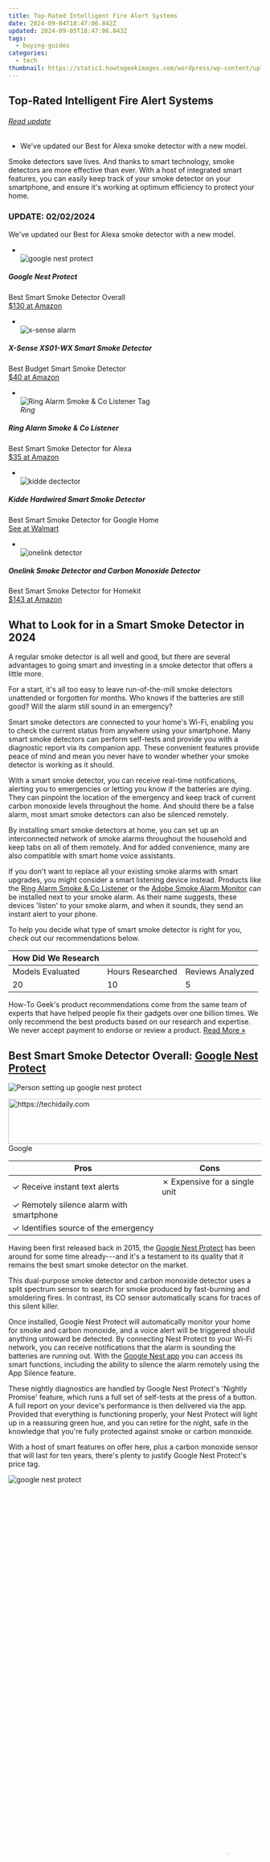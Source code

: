 ```yaml
---
title: Top-Rated Intelligent Fire Alert Systems
date: 2024-09-04T18:47:06.842Z
updated: 2024-09-05T18:47:06.843Z
tags:
  - buying-guides
categories:
  - tech
thumbnail: https://static1.howtogeekimages.com/wordpress/wp-content/uploads/2023/05/52904974709_4cb64a048d_o.jpg
---
```


## Top-Rated Intelligent Fire Alert Systems

###### [Read update](https://common-error.techidaily.com/understanding-and-fixing-wudfhostexes-heavy-load-on-your-windows-11-pc/) 

* We've updated our Best for Alexa smoke detector with a new model.

 Smoke detectors save lives. And thanks to smart technology, smoke detectors are more effective than ever. With a host of integrated smart features, you can easily keep track of your smoke detector on your smartphone, and ensure it's working at optimum efficiency to protect your home.

###  UPDATE: 02/02/2024

 We've updated our Best for Alexa smoke detector with a new model.

* [](https://www.amazon.com/S3000BWES-Protect-Carbon-Monoxide-Battery/dp/B00XV1RCRY?tag=hotoge-20&ascsubtag=UUhtgUeUpU201952&asc%5Frefurl=https%3A%2F%2Fwww.howtogeek.com%2F888457%2Fbest-smart-smoke-detectors%2F&asc%5Fcampaign=Commerce)  
![google nest protect](https://static1.howtogeekimages.com/wordpress/wp-content/uploads/2024/02/google-nest-protect.png)  
#####  Google Nest Protect  
Best Smart Smoke Detector Overall  
[$130 at Amazon](https://www.amazon.com/S3000BWES-Protect-Carbon-Monoxide-Battery/dp/B00XV1RCRY?tag=hotoge-20&ascsubtag=UUhtgUeUpU201952&asc%5Frefurl=https%3A%2F%2Fwww.howtogeek.com%2F888457%2Fbest-smart-smoke-detectors%2F&asc%5Fcampaign=Commerce)
* [](https://www.amazon.com/X-Sense-Replaceable-Notifications-Professional-XS01-WX/dp/B0BN32RMQH?tag=hotoge-20&ascsubtag=UUhtgUeUpU201952&asc%5Frefurl=https%3A%2F%2Fwww.howtogeek.com%2F888457%2Fbest-smart-smoke-detectors%2F&asc%5Fcampaign=Commerce)  
![x-sense alarm](https://static1.howtogeekimages.com/wordpress/wp-content/uploads/2024/02/x-sense-alarm.png)  
#####  X-Sense XS01-WX Smart Smoke Detector  
Best Budget Smart Smoke Detector  
[$40 at Amazon](https://www.amazon.com/X-Sense-Replaceable-Notifications-Professional-XS01-WX/dp/B0BN32RMQH?tag=hotoge-20&ascsubtag=UUhtgUeUpU201952&asc%5Frefurl=https%3A%2F%2Fwww.howtogeek.com%2F888457%2Fbest-smart-smoke-detectors%2F&asc%5Fcampaign=Commerce)
* [](https://www.amazon.com/Ring-Alarm-Smoke-Co-Listener/dp/B07M93Z1NT?tag=hotoge-20&ascsubtag=UUhtgUeUpU201952&asc%5Frefurl=https%3A%2F%2Fwww.howtogeek.com%2F888457%2Fbest-smart-smoke-detectors%2F&asc%5Fcampaign=Commerce)  
![Ring Alarm Smoke & Co Listener Tag](https://static1.howtogeekimages.com/wordpress/wp-content/uploads/2024/01/ring-alarm-smoke-co-listener-tag.png)  
_Ring_  
#####  Ring Alarm Smoke & Co Listener  
Best Smart Smoke Detector for Alexa  
[$35 at Amazon](https://www.amazon.com/Ring-Alarm-Smoke-Co-Listener/dp/B07M93Z1NT?tag=hotoge-20&ascsubtag=UUhtgUeUpU201952&asc%5Frefurl=https%3A%2F%2Fwww.howtogeek.com%2F888457%2Fbest-smart-smoke-detectors%2F&asc%5Fcampaign=Commerce)
* [](https://www.walmart.com/ip/XCF2C3HEJM2PHNXP/1723611225)  
![kidde dectector](https://static1.howtogeekimages.com/wordpress/wp-content/uploads/2024/02/kidde-dectector.png)  
#####  Kidde Hardwired Smart Smoke Detector  
Best Smart Smoke Detector for Google Home  
[See at Walmart](https://www.walmart.com/ip/XCF2C3HEJM2PHNXP/1723611225)
* [](https://www.amazon.com/Onelink-Detector-Monoxide-First-Alert/dp/B07HYZZKRN?tag=hotoge-20&ascsubtag=UUhtgUeUpU201952&asc%5Frefurl=https%3A%2F%2Fwww.howtogeek.com%2F888457%2Fbest-smart-smoke-detectors%2F&asc%5Fcampaign=Commerce)  
![onelink detector](https://static1.howtogeekimages.com/wordpress/wp-content/uploads/2024/02/onelink-detector.png)  
#####  Onelink Smoke Detector and Carbon Monoxide Detector  
Best Smart Smoke Detector for Homekit  
[$143 at Amazon](https://www.amazon.com/Onelink-Detector-Monoxide-First-Alert/dp/B07HYZZKRN?tag=hotoge-20&ascsubtag=UUhtgUeUpU201952&asc%5Frefurl=https%3A%2F%2Fwww.howtogeek.com%2F888457%2Fbest-smart-smoke-detectors%2F&asc%5Fcampaign=Commerce)

##  What to Look for in a Smart Smoke Detector in 2024

 A regular smoke detector is all well and good, but there are several advantages to going smart and investing in a smoke detector that offers a little more.

 For a start, it's all too easy to leave run-of-the-mill smoke detectors unattended or forgotten for months. Who knows if the batteries are still good? Will the alarm still sound in an emergency?

 Smart smoke detectors are connected to your home's Wi-Fi, enabling you to check the current status from anywhere using your smartphone. Many smart smoke detectors can perform self-tests and provide you with a diagnostic report via its companion app. These convenient features provide peace of mind and mean you never have to wonder whether your smoke detector is working as it should.

 With a smart smoke detector, you can receive real-time notifications, alerting you to emergencies or letting you know if the batteries are dying. They can pinpoint the location of the emergency and keep track of current carbon monoxide levels throughout the home. And should there be a false alarm, most smart smoke detectors can also be silenced remotely.

 By installing smart smoke detectors at home, you can set up an interconnected network of smoke alarms throughout the household and keep tabs on all of them remotely. And for added convenience, many are also compatible with smart home voice assistants.

 If you don't want to replace all your existing smoke alarms with smart upgrades, you might consider a smart listening device instead. Products like the [Ring Alarm Smoke & Co Listener](https://www.amazon.com/Ring-Alarm-Smoke-Co-Listener/dp/B07M93Z1NT?tag=hotoge-20&ascsubtag=UUhtgUeUpU201952&asc%5Frefurl=https%3A%2F%2Fwww.howtogeek.com%2F888457%2Fbest-smart-smoke-detectors%2F&asc%5Fcampaign=Commerce) or the [Adobe Smoke Alarm Monitor](https://www.amazon.com/abode-systems-inc-Abode-Monitor/dp/B07DMBQJNR?tag=hotoge-20&ascsubtag=UUhtgUeUpU201952&asc%5Frefurl=https%3A%2F%2Fwww.howtogeek.com%2F888457%2Fbest-smart-smoke-detectors%2F&asc%5Fcampaign=Commerce) can be installed next to your smoke alarm. As their name suggests, these devices 'listen' to your smoke alarm, and when it sounds, they send an instant alert to your phone.

 To help you decide what type of smart smoke detector is right for you, check out our recommendations below.

| **How Did We Research** |                  |                  |
| ----------------------- | ---------------- | ---------------- |
| Models Evaluated        | Hours Researched | Reviews Analyzed |
| 20                      | 10               | 5                |

 How-To Geek's product recommendations come from the same team of experts that have helped people fix their gadgets over one billion times. We only recommend the best products based on our research and expertise. We never accept payment to endorse or review a product. [Read More »](https://win-howtos.techidaily.com/resolving-unresponsive-mousepad-problems-on-windows-systems-windows-7810/) 

##  Best Smart Smoke Detector Overall: [Google Nest Protect](https://www.amazon.com/S3000BWES-Protect-Carbon-Monoxide-Battery/dp/B00XV1RCRY?tag=hotoge-20&ascsubtag=UUhtgUeUpU201952&asc%5Frefurl=https%3A%2F%2Fwww.howtogeek.com%2F888457%2Fbest-smart-smoke-detectors%2F&asc%5Fcampaign=Commerce) 

![Person setting up google nest protect](https://static1.howtogeekimages.com/wordpress/wp-content/uploads/2023/05/google-nest-protect.jpg) 

<!-- affiliate ads begin -->
<a href="https://appsumo.8odi.net/c/5597632/2100538/7443" target="_top" id="2100538">
  <img src="//a.impactradius-go.com/display-ad/7443-2100538" border="0" alt="https://techidaily.com" width="728" height="90"/>
</a>
<img height="0" width="0" src="https://appsumo.8odi.net/i/5597632/2100538/7443" style="position:absolute;visibility:hidden;" border="0" />
<!-- affiliate ads end -->
Google

| Pros                                     | Cons                          |
| ---------------------------------------- | ----------------------------- |
| ✓ Receive instant text alerts            | ✗ Expensive for a single unit |
| ✓ Remotely silence alarm with smartphone |                               |
| ✓ Identifies source of the emergency     |                               |

 Having been first released back in 2015, the [Google Nest Protect](https://www.amazon.com/S3000BWES-Protect-Carbon-Monoxide-Battery/dp/B00XV1RCRY?tag=hotoge-20&ascsubtag=UUhtgUeUpU201952&asc%5Frefurl=https%3A%2F%2Fwww.howtogeek.com%2F888457%2Fbest-smart-smoke-detectors%2F&asc%5Fcampaign=Commerce) has been around for some time already---and it's a testament to its quality that it remains the best smart smoke detector on the market.

 This dual-purpose smoke detector and carbon monoxide detector uses a split spectrum sensor to search for smoke produced by fast-burning and smoldering fires. In contrast, its CO sensor automatically scans for traces of this silent killer.

 Once installed, Google Nest Protect will automatically monitor your home for smoke and carbon monoxide, and a voice alert will be triggered should anything untoward be detected. By connecting Nest Protect to your Wi-Fi network, you can receive notifications that the alarm is sounding the batteries are running out. With the [Google Nest app](https://www.anrdoezrs.net/links/3607085/type/dlg/sid/UUhtgUeUpU201952/https://play.google.com/store/apps/details?id=com.nest.android&hl=en&gl=US) you can access its smart functions, including the ability to silence the alarm remotely using the App Silence feature.

 These nightly diagnostics are handled by Google Nest Protect's 'Nightly Promise' feature, which runs a full set of self-tests at the press of a button. A full report on your device's performance is then delivered via the app. Provided that everything is functioning properly, your Nest Protect will light up in a reassuring green hue, and you can retire for the night, safe in the knowledge that you're fully protected against smoke or carbon monoxide.

 With a host of smart features on offer here, plus a carbon monoxide sensor that will last for ten years, there's plenty to justify Google Nest Protect's price tag.

![google nest protect](https://static1.howtogeekimages.com/wordpress/wp-content/uploads/2024/02/google-nest-protect.png) 

<!-- affiliate ads begin -->
<span id="1516072">
					<video width="864" height="1536" style="cursor:pointer"
           poster="//a.impactradius-go.com/display-clicktoplayimage/1516072.png"
           onclick="if(!this.playClicked){this.play();this.setAttribute('controls',true);this.playClicked=true;}">
	   <source src="//a.impactradius-go.com/display-ad/16446-1516072">
	   <img src="//a.impactradius-go.com/display-clicktoplayimage/1516072.png" style="border: none; height: 100%; width: 100%; object-fit: contain">
	</video>
	<div style="width:540px;text-align:center"><a href="javascript:window.open(decodeURIComponent('https%3A%2F%2Flaganoo.pxf.io%2Fc%2F5597632%2F1516072%2F16446'), '_blank');void(0);">Click here</a></div>
</span>
<img height="0" width="0" src="https://imp.pxf.io/i/5597632/1516072/16446" style="position:absolute;visibility:hidden;" border="0" />
<!-- affiliate ads end -->
![](https://static1.howtogeekimages.com/wordpresshttps://static0.howtogeekimages.com/wordpress/wp-content/uploads/2024/01/htg-best-of-2024-1.png) 

<!-- affiliate ads begin -->
<span id="1982508">
					<video width="576" height="240" style="cursor:pointer"
           poster="//a.impactradius-go.com/display-clicktoplayimage/1982508.png"
           onclick="if(!this.playClicked){this.play();this.setAttribute('controls',true);this.playClicked=true;}">
	   <source src="//a.impactradius-go.com/display-ad/22993-1982508">
	   <img src="//a.impactradius-go.com/display-clicktoplayimage/1982508.png" style="border: none; height: 100%; width: 100%; object-fit: contain">
	</video>
	<div style="width:360px;text-align:center"><a href="javascript:window.open(decodeURIComponent('https%3A%2F%2Fhomestyler.sjv.io%2Fc%2F5597632%2F1982508%2F22993'), '_blank');void(0);">Click here</a></div>
</span>
<img height="0" width="0" src="https://imp.pxf.io/i/5597632/1982508/22993" style="position:absolute;visibility:hidden;" border="0" />
<!-- affiliate ads end -->
Best Smart Smoke Detector Overall

#####  Google Nest Protect

$130 $149 Save $19 

Google's battery-powered Nest Protect alarm detects both smoke and carbon monoxide, offers smartphone or voice assistant control, and automatically interconnects with other Nest Protect alarms.

[$130 at Amazon](https://www.amazon.com/S3000BWES-Protect-Carbon-Monoxide-Battery/dp/B00XV1RCRY?tag=hotoge-20&ascsubtag=UUhtgUeUpU201952&asc%5Frefurl=https%3A%2F%2Fwww.howtogeek.com%2F888457%2Fbest-smart-smoke-detectors%2F&asc%5Fcampaign=Commerce) [See at bestbuy](https://shop-links.co/link/?exclusive=1&publisher_slug=itechdaily19598&url=https%3A%2F%2Fwww.bestbuy.com%2Fsite%2Fgoogle__nest_protect%2F8077101.p%3FskuId%3D8077101) 

##  Best Budget Smart Smoke Detector: [X-Sense XS01-WX Smart Smoke Detector](https://www.amazon.com/X-Sense-Replaceable-Notifications-Professional-XS01-WX/dp/B0BN32RMQH?tag=hotoge-20&ascsubtag=UUhtgUeUpU201952&asc%5Frefurl=https%3A%2F%2Fwww.howtogeek.com%2F888457%2Fbest-smart-smoke-detectors%2F&asc%5Fcampaign=Commerce) 

![X-Sense fire alarm on pink and yellow background](https://static1.howtogeekimages.com/wordpress/wp-content/uploads/2023/05/x-sense-smart-smoke-detector.jpg) 

X-Sense

| Pros                                | Cons                          |
| ----------------------------------- | ----------------------------- |
| ✓ Affordable                        | ✗ No carbon monoxide detector |
| ✓ Can silence alarm via X-Sense app |                               |
| ✓ Can set up multiple users on app  |                               |

 Costing a fraction of the price of many other smart smoke detectors, the [X-Sense Smart Smoke Detector](https://www.amazon.com/X-Sense-Replaceable-Notifications-Professional-XS01-WX/dp/B0BN32RMQH?tag=hotoge-20&ascsubtag=UUhtgUeUpU201952&asc%5Frefurl=https%3A%2F%2Fwww.howtogeek.com%2F888457%2Fbest-smart-smoke-detectors%2F&asc%5Fcampaign=Commerce) is a battery-powered smoke detector with smart features that can be controlled remotely via the [X-Sense app](https://www.anrdoezrs.net/links/3607085/type/dlg/sid/UUhtgUeUpU201952/https://play.google.com/store/apps/details?id=com.xsense.security&hl=en%5FGB&gl=US). This unit employs a photoelectric sensor to detect slow-burning and smoldering fires and carries a 10-year sensor life.

 The X-Sense Smart Smoke Detector does not feature a built-in carbon monoxide detector, but that's to be expected at this price point. Instead, this compact unit provides efficient smoke detection with real-time app notifications for alarms, faults, or low battery warnings. In the event of a false alarm, you can silence the XS01-WX remotely.

 Setup is relatively straightforward, and connection to your home's Wi-Fi doesn't require a base station. It's made from fire-retardant ABS material, has a loud 85-decibel alarm, and demonstrates good value for money overall.

 This smoke detector is cost-effective enough for several units to be installed around the home and linked together, and it can identify which area of the home fire or smoke has been detected and give you an instant heads-up.

 For an additional premium, you can subscribe to the [Protect + service](https://www.x-sense.com/pages/protect-premium), which provides a professional 24/7 monitoring service. Once an alarm is triggered, it sends a message from the monitoring service within three seconds to verify whether there's a real emergency. Verifying the emergency results in a fire truck is immediately dispatched.

 But for those that don't subscribe, this is still a reliable and safe smart smoke detector that offers longevity and a bit more relief to the wallet. If you want to enjoy the benefits of a smart smoke detector but don't require all the trimmings of something more elaborate like the Google Nest Protect, the [X-Sense XS01-WX Smart Smoke Detector](https://www.amazon.com/X-Sense-Replaceable-Notifications-Professional-XS01-WX/dp/B0BN32RMQH?tag=hotoge-20&ascsubtag=UUhtgUeUpU201952&asc%5Frefurl=https%3A%2F%2Fwww.howtogeek.com%2F888457%2Fbest-smart-smoke-detectors%2F&asc%5Fcampaign=Commerce) does the job nicely.

![x-sense alarm](https://static1.howtogeekimages.com/wordpress/wp-content/uploads/2024/02/x-sense-alarm.png) 

![](https://static1.howtogeekimages.com/wordpresshttps://static0.howtogeekimages.com/wordpress/wp-content/uploads/2024/01/htg-best-of-2024-1.png) 

<!-- affiliate ads begin -->
<a href="https://aligracehair.sjv.io/c/5597632/2047351/19272" target="_top" id="2047351">
  <img src="//a.impactradius-go.com/display-ad/19272-2047351" border="0" alt="https://techidaily.com" width="728" height="90"/>
</a>
<img height="0" width="0" src="https://aligracehair.sjv.io/i/5597632/2047351/19272" style="position:absolute;visibility:hidden;" border="0" />
<!-- affiliate ads end -->
Best Budget Smart Smoke Detector

#####  X-Sense XS01-WX Smart Smoke Detector

The X-Sense XS01-WX smart smoke detector uses a photoelectric sensor to detect slow-burning or smoldering fires. It provides several smartphone features, including the ability to silence the alarm remotely, in a false alarm situation.

[$40 at Amazon](https://www.amazon.com/X-Sense-Replaceable-Notifications-Professional-XS01-WX/dp/B0BN32RMQH?tag=hotoge-20&ascsubtag=UUhtgUeUpU201952&asc%5Frefurl=https%3A%2F%2Fwww.howtogeek.com%2F888457%2Fbest-smart-smoke-detectors%2F&asc%5Fcampaign=Commerce) 

<!-- affiliate ads begin -->
<a href="https://aligracehair.sjv.io/c/5597632/1915810/19272" target="_top" id="1915810">
  <img src="//a.impactradius-go.com/display-ad/19272-1915810" border="0" alt="https://techidaily.com" width="728" height="90"/>
</a>
<img height="0" width="0" src="https://aligracehair.sjv.io/i/5597632/1915810/19272" style="position:absolute;visibility:hidden;" border="0" />
<!-- affiliate ads end -->
##  Best Smart Smoke Detector for Alexa: [Ring Alarm Smoke & Co Listener](https://www.amazon.com/Ring-Alarm-Smoke-Co-Listener/dp/B07M93Z1NT?tag=hotoge-20&ascsubtag=UUhtgUeUpU201952&asc%5Frefurl=https%3A%2F%2Fwww.howtogeek.com%2F888457%2Fbest-smart-smoke-detectors%2F&asc%5Fcampaign=Commerce) 

![Ring Alarm Smoke & Co Listener](https://static1.howtogeekimages.com/wordpress/wp-content/uploads/2024/01/ring-alarm-smoke-co-listener.png) 

_Ring_

| Pros                                               | Cons                                                                        |
| -------------------------------------------------- | --------------------------------------------------------------------------- |
| ✓ Affordable                                       | ✗ This is a listening device only - not a smoke or carbon monoxide detector |
| ✓ Alexa compatible                                 | ✗ Requires Ring Alarm or Ring Alarm Pro system                              |
| ✓ Receive smart alerts when the alarm is triggered |                                                                             |

 If you have an existing smoke detector that's less than 10 years old, don't want the hassle or expense of replacing it, but do want to give it a bit of a smart makeover, then the [Ring Alarm Smoke & Co Listener](https://www.amazon.com/Ring-Alarm-Smoke-Co-Listener/dp/B07M93Z1NT?tag=hotoge-20&ascsubtag=UUhtgUeUpU201952&asc%5Frefurl=https%3A%2F%2Fwww.howtogeek.com%2F888457%2Fbest-smart-smoke-detectors%2F&asc%5Fcampaign=Commerce) is for you.

 This device is not an entire smart smoke detector. Rather, it is a listening device that sends an alert to your smartphone if your existing alarm is triggered. It needs to be placed within six inches of your pre-installed smoke detector and will listen out for the alarm tone, sending a signal to your phone or tablet the moment it detects a disruption.

 Contrary to what you might think, the Ring Alarm Smoke & Co Listener is a Z-wave device and does not use a Bluetooth or Wi-Fi connection. It requires you to own either the [Ring Alarm or Ring Alarm Pro](https://ring.com/home-security-system) and it connects to the base station included in that package. However, once connected, it can be integrated with other third-party products, such as Echo and Alexa.

 Once integrated with your Ring Alarm, you'll have access to Ring's in-app features, which include digital notifications, as well as remote arming and disarming features. And the good news is that these features can be controlled via Alexa too, giving you the added convenience of syncing your smoke listener with your home's Alexa devices.

 The Ring Alarm Smoke & Co Listener is an excellent and low-cost option if you already own a Ring security kit, and want to incorporate it into your Alexa-enabled devices.

![Ring Alarm Smoke & Co Listener Tag](https://static1.howtogeekimages.com/wordpress/wp-content/uploads/2024/01/ring-alarm-smoke-co-listener-tag.png) 

![](https://static1.howtogeekimages.com/wordpresshttps://static0.howtogeekimages.com/wordpress/wp-content/uploads/2024/01/htg-best-of-2024-1.png) 

Best Smart Smoke Detector for Alexa

#####  Ring Alarm Smoke & Co Listener

Upgrade your existing non-smart smoke alarm with the Ring Alarm Smoke & Co Listener, and receive smartphone alerts when your alarm is triggered.

[$35 at Amazon](https://www.amazon.com/Ring-Alarm-Smoke-Co-Listener/dp/B07M93Z1NT?tag=hotoge-20&ascsubtag=UUhtgUeUpU201952&asc%5Frefurl=https%3A%2F%2Fwww.howtogeek.com%2F888457%2Fbest-smart-smoke-detectors%2F&asc%5Fcampaign=Commerce) 

<!-- affiliate ads begin -->
<a href="https://oneplusfr.sjv.io/c/5597632/1622438/14044" target="_top" id="1622438">
  <img src="//a.impactradius-go.com/display-ad/14044-1622438" border="0" alt="https://techidaily.com" width="728" height="90"/>
</a>
<img height="0" width="0" src="https://oneplusfr.sjv.io/i/5597632/1622438/14044" style="position:absolute;visibility:hidden;" border="0" />
<!-- affiliate ads end -->
##  Best Smart Smoke Detector for Google Home: [Kidde Hardwired Smart Smoke Detector](https://www.walmart.com/ip/XCF2C3HEJM2PHNXP/1723611225) 

![Person setting up Kidde smart smoke detector](https://static1.howtogeekimages.com/wordpress/wp-content/uploads/2023/05/kidde-smart-smoke-detector.jpg) 

<!-- affiliate ads begin -->
<a href="https://aligracehair.sjv.io/c/5597632/2036472/19272" target="_top" id="2036472">
  <img src="//a.impactradius-go.com/display-ad/19272-2036472" border="0" alt="https://techidaily.com" width="728" height="90"/>
</a>
<img height="0" width="0" src="https://aligracehair.sjv.io/i/5597632/2036472/19272" style="position:absolute;visibility:hidden;" border="0" />
<!-- affiliate ads end -->
Kidde

| Pros                                        | Cons                          |
| ------------------------------------------- | ----------------------------- |
| ✓ Compatible with Google Home and Alexa     | ✗ No carbon monoxide detector |
| ✓ Will work even during a power outage      |                               |
| ✓ Notifies you when it needs to be replaced |                               |

 When thinking about the best smart smoke detector for Google Home, it's natural to think of [Google Nest Protect](https://www.amazon.com/S3000BWES-Protect-Carbon-Monoxide-Battery/dp/B00XV1RCRY?tag=hotoge-20&ascsubtag=UUhtgUeUpU201952&asc%5Frefurl=https%3A%2F%2Fwww.howtogeek.com%2F888457%2Fbest-smart-smoke-detectors%2F&asc%5Fcampaign=Commerce) first and foremost. But oranges are not the only fruit, and the Nest Protect is not the only Google Home-compatible smart smoke detector. So if you're looking for a cheaper alternative, you might want to consider the [Kidde Hardwired Smart Smoke Detector](https://www.walmart.com/ip/XCF2C3HEJM2PHNXP/1723611225) instead.

 This hardwired Wi-Fi-enabled smoke detector uses photoelectric sensors to detect smoke and fire particles and sends real-time alerts to your smartphone. It issues loud voice alerts and a series of alarms when it detects a threat and will also announce the nature of that threat.

 Connecting your alarm to the [Kidde app](https://www.anrdoezrs.net/links/3607085/type/dlg/sid/UUhtgUeUpU201952/https://play.google.com/store/search?q=kidde+app&c=apps&gl=GB) is nice and simple—download the app, scan the QR code on the alarm, and you'll be connected within seconds.

 As a Google Home-compatible smart alarm and can therefore be controlled remotely via the [Google Home app](https://www.anrdoezrs.net/links/3607085/type/dlg/sid/UUhtgUeUpU201952/https://play.google.com/store/search?q=google+home&c=apps&gl=GB). As such, you'll be able to perform alarm tests, receive alerts, and silence false alarms with the push of a button or with voice prompts. And for Alexa-enabled homes, this device can also be connected as part of that setup.

 The internal sealed battery is good for ten years of use, and your Kidde alarm will even notify you when your unit needs to be replaced. The 10-year lifespan represents good value for money, offering 24/7 smoke protection with a failsafe that ensures it continues to function even during a power outage.

 On the downside, this smart smoke alarm is only available as a hardwired model and doesn't contain a carbon monoxide detector. In all other respects, this is an excellent choice of smart smoke alarm from one of the industry-leading brands.

![kidde dectector](https://static1.howtogeekimages.com/wordpress/wp-content/uploads/2024/02/kidde-dectector.png) 

<!-- affiliate ads begin -->
<span id="1993645">
					<video width="576" height="240" style="cursor:pointer"
           poster="//a.impactradius-go.com/display-clicktoplayimage/1993645.png"
           onclick="if(!this.playClicked){this.play();this.setAttribute('controls',true);this.playClicked=true;}">
	   <source src="//a.impactradius-go.com/display-ad/22993-1993645">
	   <img src="//a.impactradius-go.com/display-clicktoplayimage/1993645.png" style="border: none; height: 100%; width: 100%; object-fit: contain">
	</video>
	<div style="width:360px;text-align:center"><a href="javascript:window.open(decodeURIComponent('https%3A%2F%2Fhomestyler.sjv.io%2Fc%2F5597632%2F1993645%2F22993'), '_blank');void(0);">Click here</a></div>
</span>
<img height="0" width="0" src="https://imp.pxf.io/i/5597632/1993645/22993" style="position:absolute;visibility:hidden;" border="0" />
<!-- affiliate ads end -->
![](https://static1.howtogeekimages.com/wordpresshttps://static0.howtogeekimages.com/wordpress/wp-content/uploads/2024/01/htg-best-of-2024-1.png) 

Best Smart Smoke Detector for Google Home

#####  Kidde Hardwired Smart Smoke Detector

Google's battery-powered Nest Protect alarm detects both smoke and carbon monoxide, offers smartphone or voice assistant control, and automatically interconnects with other Nest Protect alarms.

[See at Walmart](https://www.walmart.com/ip/XCF2C3HEJM2PHNXP/1723611225) 

##  Best Smart Smoke Detector for Homekit: [Onelink Smoke and Carbon Monoxide Detector](https://www.amazon.com/Onelink-Detector-Monoxide-First-Alert/dp/B07HYZZKRN?tag=hotoge-20&ascsubtag=UUhtgUeUpU201952&asc%5Frefurl=https%3A%2F%2Fwww.howtogeek.com%2F888457%2Fbest-smart-smoke-detectors%2F&asc%5Fcampaign=Commerce) 

![Online smoke detector on grey background](https://static1.howtogeekimages.com/wordpress/wp-content/uploads/2023/05/onelink-smoke-detector.jpg) 

Onelink

| Pros                                | Cons                                                                        |
| ----------------------------------- | --------------------------------------------------------------------------- |
| ✓ Simple installation               | ✗ Opting to rename the device during HomeKit configuration can cause issues |
| ✓ Can be placed anywhere            |                                                                             |
| ✓ Compatible with HomeKit and Alexa |                                                                             |

 It's not always easy to find smart devices compatible with HomeKit, and the [Onelink Smoke Detector and Carbon Monoxide Detector](https://www.amazon.com/Onelink-Detector-Monoxide-First-Alert/dp/B07HYZZKRN?tag=hotoge-20&ascsubtag=UUhtgUeUpU201952&asc%5Frefurl=https%3A%2F%2Fwww.howtogeek.com%2F888457%2Fbest-smart-smoke-detectors%2F&asc%5Fcampaign=Commerce) is the best smart smoke detector for those using Apple's smart home ecosystem. This battery-powered version can be placed anywhere in the home and doesn't require any hardwiring.

 The Onelink is a dual-purpose smart smoke and carbon monoxide alarm and comes with a three-cell five-year battery pack. It works with the [First Alert Onelink app](https://www.anrdoezrs.net/links/3607085/type/dlg/sid/UUhtgUeUpU201952/https://play.google.com/store/search?q=first+alert+onelink&c=apps&gl=GB) and is easy to add to your Homekit setup.

 With the app, you can receive emergency alerts directly to your smartphone or tablet and silence the alarm remotely if required. Voice alerts will notify you of danger, specifying the alert's nature and the disturbance's source. Other app-enabled features allow you to review alarm self-test results, check carbon monoxide levels and customize light settings.

 Once you have connected your Onelink to your Wi-Fi and HomeKit, it's easy to integrate it with any other HomeKit-enabled devices around the home, sync it with any automated functions already set up, and issue voice commands via Siri.

 It can wirelessly interconnect with other Onelink alarms to create a network that can then be controlled via the app. Should one alarm sound, it will then trigger all other interconnected alarms as a failsafe, ensuring that everyone in the home is alerted to the danger and can quickly and safely evacuate.

 For smart homes that already operate with HomeKit, this smart smoke detector is worthy of adding to your roster of compatible devices. A hardwired version is also available (costing a little more), but for ease of installation, this battery-powered version could not be simpler to set up.

![onelink detector](https://static1.howtogeekimages.com/wordpress/wp-content/uploads/2024/02/onelink-detector.png) 

![](https://static1.howtogeekimages.com/wordpresshttps://static0.howtogeekimages.com/wordpress/wp-content/uploads/2024/01/htg-best-of-2024-1.png) 

<!-- affiliate ads begin -->
<span id="2127886">
					<video width="576" height="1024" style="cursor:pointer"
           poster="//a.impactradius-go.com/display-clicktoplayimage/2127886.png"
           onclick="if(!this.playClicked){this.play();this.setAttribute('controls',true);this.playClicked=true;}">
	   <source src="//a.impactradius-go.com/display-ad/18498-2127886">
	   <img src="//a.impactradius-go.com/display-clicktoplayimage/2127886.png" style="border: none; height: 100%; width: 100%; object-fit: contain">
	</video>
	<div style="width:360px;text-align:center"><a href="javascript:window.open(decodeURIComponent('https%3A%2F%2Funicoeye.pxf.io%2Fc%2F5597632%2F2127886%2F18498'), '_blank');void(0);">Click here</a></div>
</span>
<img height="0" width="0" src="https://imp.pxf.io/i/5597632/2127886/18498" style="position:absolute;visibility:hidden;" border="0" />
<!-- affiliate ads end -->
Best Smart Smoke Detector for Homekit

#####  Onelink Smoke Detector and Carbon Monoxide Detector

Need a smart smoke detector compatible with Apple Homekit? he Onelink Smoke Detector and Carbon Monoxide Detector works with Homekit and provides dependable protection for the home.

[$143 at Amazon](https://www.amazon.com/Onelink-Detector-Monoxide-First-Alert/dp/B07HYZZKRN?tag=hotoge-20&ascsubtag=UUhtgUeUpU201952&asc%5Frefurl=https%3A%2F%2Fwww.howtogeek.com%2F888457%2Fbest-smart-smoke-detectors%2F&asc%5Fcampaign=Commerce) [See at Target](https://shop-links.co/link/?exclusive=1&publisher_slug=itechdaily19598&url=https%3A%2F%2Fwww.target.com%2Fp%2Ffirst%255Falert%255Fonelink%255F%2F-%2FA-78871755) 

<!-- affiliate ads begin -->
<span id="1993651">
					<video width="128" height="480" style="cursor:pointer"
           poster="//a.impactradius-go.com/display-clicktoplayimage/1993651.png"
           onclick="if(!this.playClicked){this.play();this.setAttribute('controls',true);this.playClicked=true;}">
	   <source src="//a.impactradius-go.com/display-ad/22993-1993651">
	   <img src="//a.impactradius-go.com/display-clicktoplayimage/1993651.png" style="border: none; height: 100%; width: 100%; object-fit: contain">
	</video>
	<div style="width:80px;text-align:center"><a href="javascript:window.open(decodeURIComponent('https%3A%2F%2Fhomestyler.sjv.io%2Fc%2F5597632%2F1993651%2F22993'), '_blank');void(0);">Click here</a></div>
</span>
<img height="0" width="0" src="https://imp.pxf.io/i/5597632/1993651/22993" style="position:absolute;visibility:hidden;" border="0" />
<!-- affiliate ads end -->
## FAQ

### How many smoke detectors do I need?

 Fire Services recommend that you install at least one smoke detector on every level of your home, including basement areas. 

### Where should I place smoke detectors?

 It's a good idea to place smoke detectors in circulation areas of your home, such as landings or hallways. Consider placing a smoke alarm within 3 meters of each bedroom in the household too, to ensure they can be heard clearly if residents are asleep. 

<!-- affiliate ads begin -->
<a href="https://appsumo.8odi.net/c/5597632/2030391/7443" target="_top" id="2030391">
  <img src="//a.impactradius-go.com/display-ad/7443-2030391" border="0" alt="https://techidaily.com" width="728" height="90"/>
</a>
<img height="0" width="0" src="https://appsumo.8odi.net/i/5597632/2030391/7443" style="position:absolute;visibility:hidden;" border="0" />
<!-- affiliate ads end -->
### How often should I replace a smart smoke detector?

 Most smoke detectors have a lifespan of 10 years or thereabouts, and should be replaced after this time. 

<!-- affiliate ads begin -->
<a href="https://appsumo.8odi.net/c/5597632/2082527/7443" target="_top" id="2082527">
  <img src="//a.impactradius-go.com/display-ad/7443-2082527" border="0" alt="https://techidaily.com" width="728" height="90"/>
</a>
<img height="0" width="0" src="https://appsumo.8odi.net/i/5597632/2082527/7443" style="position:absolute;visibility:hidden;" border="0" />
<!-- affiliate ads end -->
### Can smart smoke detectors be disabled?

 Battery powered smart smoke detectors can be disabled by removing the batteries and pressing and holding the test button. For hardwired smart smoke detectors, you will need to remove the smoke detector from its bracket and then disconnect the power cable. Once you have done this, pressing and holding the test button should silence the alarm.

<ins class="adsbygoogle"
     style="display:block"
     data-ad-format="autorelaxed"
     data-ad-client="ca-pub-7571918770474297"
     data-ad-slot="1223367746"></ins>



<ins class="adsbygoogle"
     style="display:block"
     data-ad-client="ca-pub-7571918770474297"
     data-ad-slot="8358498916"
     data-ad-format="auto"
     data-full-width-responsive="true"></ins>

<span class="atpl-alsoreadstyle">Also read:</span>
<div><ul>
<li><a href="https://tiktok-video-files.techidaily.com/new-concurrent-choreo-broadcasts-on-qyoutube/"><u>[New] Concurrent Choreo Broadcasts on QYoutube</u></a></li>
<li><a href="https://fox-blue.techidaily.com/new-cutting-to-the-chase-solutions-for-stagnant-srt-exports-in-premiere-for-2024/"><u>[New] Cutting to the Chase  Solutions for Stagnant SRT Exports in Premiere for 2024</u></a></li>
<li><a href="https://facebook-video-footage.techidaily.com/new-in-2024-elevate-your-mobile-shoot-ranking-the-best-9-camgear-innovations/"><u>[New] In 2024, Elevate Your Mobile Shoot - Ranking the Best 9 CamGear Innovations</u></a></li>
<li><a href="https://fox-boxes.techidaily.com/new-in-2024-super-camcorders-ranking-15-best-on-the-market/"><u>[New] In 2024, Super Camcorders Ranking  #15 Best on the Market</u></a></li>
<li><a href="https://visual-screen-recording.techidaily.com/new-top-5-driving-and-race-replicas-for-2024/"><u>[New] Top 5 Driving & Race Replicas for 2024</u></a></li>
<li><a href="https://screen-recording.techidaily.com/new-when-worlds-crumble-premium-guide-to-top-zombie-games-for-2024/"><u>[New] When Worlds Crumble  Premium Guide to Top Zombie Games for 2024</u></a></li>
<li><a href="https://instagram-clips.techidaily.com/updated-2024-approved-unlocking-instagrams-monetization-secrets/"><u>[Updated] 2024 Approved  Unlocking Instagram’s Monetization Secrets</u></a></li>
<li><a href="https://facebook-video-recording.techidaily.com/updated-in-2024-optimizing-video-sharing-whatsapp-and-facebook-integration/"><u>[Updated] In 2024, Optimizing Video Sharing  WhatsApp & Facebook Integration</u></a></li>
<li><a href="https://facebook-video-footage.techidaily.com/updated-maximize-your-content-creation-top-rated-mac-mp4-slicers/"><u>[Updated] Maximize Your Content Creation  Top-Rated Mac MP4 Slicers</u></a></li>
<li><a href="https://article-helps.techidaily.com/updated-pro-shooters-guide-the-best-4k-camcorders-ranked-for-2024/"><u>[Updated] Pro Shooters' Guide  The Best 4K Camcorders Ranked for 2024</u></a></li>
<li><a href="https://snapchat-videos.techidaily.com/updated-reel-your-audience-in-with-top-mobile-video-editors-for-snaps-for-2024/"><u>[Updated] Reel Your Audience in with Top Mobile Video Editors for Snaps for 2024</u></a></li>
<li><a href="https://change-location.techidaily.com/all-you-need-to-know-about-mega-greninja-for-vivo-x-flip-drfone-by-drfone-virtual-android/"><u>All You Need To Know About Mega Greninja For Vivo X Flip | Dr.fone</u></a></li>
<li><a href="https://buynow-reviews.techidaily.com/best-ipads-of-the-year-a-comparative-analysis/"><u>Best iPads of the Year: A Comparative Analysis</u></a></li>
<li><a href="https://buynow-reviews.techidaily.com/caixuns-game-changing-75-inch-television-a-cost-conscious-buyers-dream-review/"><u>Caixun's Game-Changing 75 Inch Television: A Cost-Conscious Buyer’s Dream Review</u></a></li>
<li><a href="https://buynow-reviews.techidaily.com/capturing-thrills-on-a-budget-akaso-ek7000-reviewed/"><u>Capturing Thrills on a Budget - AKASO EK7000 Reviewed</u></a></li>
<li><a href="https://buynow-reviews.techidaily.com/comprehensive-evaluation-of-the-2021-apple-macbook-pro-16-inch-with-m1-chip/"><u>Comprehensive Evaluation of the 2021 Apple MacBook Pro 16-Inch with M1 Chip</u></a></li>
<li><a href="https://buynow-reviews.techidaily.com/discover-the-ultimate-key-locators-of-2024-expert-reviews-inside/"><u>Discover the Ultimate Key Locators of 2024 - Expert Reviews Inside!</u></a></li>
<li><a href="https://buynow-reviews.techidaily.com/dissecting-the-pixel-slate-debacle-when-chromeos-takes-an-unwanted-turn/"><u>Dissecting the Pixel Slate Debacle: When ChromeOS Takes an Unwanted Turn</u></a></li>
<li><a href="https://tiktok-clips.techidaily.com/dive-into-the-world-of-tiktok-loved-novels/"><u>Dive Into the World of TikTok-Loved Novels</u></a></li>
<li><a href="https://buynow-reviews.techidaily.com/expert-evaluation-of-the-nintendo-switch-leading-the-mobile-gaming-revolution/"><u>Expert Evaluation of the Nintendo Switch - Leading the Mobile Gaming Revolution</u></a></li>
<li><a href="https://buynow-reviews.techidaily.com/expert-insights-and-critique-a-walkthrough-of-bloodbornes-nightmarish-world/"><u>Expert Insights and Critique: A Walkthrough of Bloodborne’s Nightmarish World</u></a></li>
<li><a href="https://buynow-reviews.techidaily.com/expert-insights-on-mobvoi-ticwatch-pro-4g-an-exceptional-contender-in-seamless-smartwatch-integration/"><u>Expert Insights on Mobvoi Ticwatch Pro 4G: An Exceptional Contender in Seamless Smartwatch Integration</u></a></li>
<li><a href="https://buynow-reviews.techidaily.com/exploring-the-features-of-mobvois-ticwatch-pro-with-4g-a-must-have-tech-companion/"><u>Exploring the Features of Mobvoi's TicWatch Pro with 4G - A Must-Have Tech Companion</u></a></li>
<li><a href="https://buynow-reviews.techidaily.com/fitbit-sense-the-smart-choice-for-a-healthier-lifestyle-vs-apple-watch/"><u>Fitbit Sense: The Smart Choice for a Healthier Lifestyle Vs. Apple Watch</u></a></li>
<li><a href="https://buynow-reviews.techidaily.com/free-communication-with-tango-in-depth-review-of-texts-audio-and-video-features/"><u>Free Communication with Tango: In-Depth Review of Texts, Audio & Video Features</u></a></li>
<li><a href="https://buynow-reviews.techidaily.com/get-ready-for-a-wild-ride-an-essential-guide-to-fortnites-newest-and-most-fun-season-yet/"><u>Get Ready for a Wild Ride: An Essential Guide to Fortnite’s Newest and Most Fun Season Yet!</u></a></li>
<li><a href="https://extra-guidance.techidaily.com/in-2024-shifting-spectrum-skills-pro-tips-unveiled/"><u>In 2024, Shifting Spectrum Skills - Pro Tips Unveiled</u></a></li>
<li><a href="https://buynow-reviews.techidaily.com/in-depth-look-at-the-acer-chromebook-15-high-quality-chrome-experience-on-widescreen/"><u>In-Depth Look at the Acer Chromebook 15: High-Quality Chrome Experience on Widescreen</u></a></li>
<li><a href="https://buynow-reviews.techidaily.com/in-depth-look-at-the-hp-chromebook-11-a-well-balanced-computer-for-study-and-enjoyment/"><u>In-Depth Look at the HP Chromebook 11: A Well-Balanced Computer for Study and Enjoyment</u></a></li>
<li><a href="https://buynow-reviews.techidaily.com/jackerys-powerpack-analysis-benefits-of-an-embedded-ac-outlet/"><u>Jackery's PowerPack Analysis - Benefits of an Embedded AC Outlet</u></a></li>
<li><a href="https://buynow-reviews.techidaily.com/kindles-impact-on-traditional-publishing/"><u>Kindle's Impact on Traditional Publishing</u></a></li>
<li><a href="https://buynow-reviews.techidaily.com/leap-forward-with-a-64-bit-windows-10-upgrade-from-32-bit/"><u>Leap Forward with a 64-Bit Windows 10 Upgrade From 32-Bit</u></a></li>
<li><a href="https://buynow-reviews.techidaily.com/mastering-the-skies-on-a-budget-syma-x5c-rc-quadcopter-detailed-analysis-inside/"><u>Mastering the Skies on a Budget? SYMA X5C RC Quadcopter Detailed Analysis Inside!</u></a></li>
<li><a href="https://buynow-reviews.techidaily.com/migrating-seamlessly-from-windows-7-to-the-latest-10/"><u>Migrating Seamlessly: From Windows 7 To The Latest 10</u></a></li>
<li><a href="https://buynow-reviews.techidaily.com/motorolas-moto-g-stylus-reviewed-high-quality-execution-acceptable-battery-span-and-efficient-stylus-usability/"><u>Motorola's Moto G Stylus Reviewed: High-Quality Execution, Acceptable Battery Span & Efficient Stylus Usability</u></a></li>
<li><a href="https://buynow-reviews.techidaily.com/nikons-triumph-with-z7-a-mirrorless-camera-to-admire/"><u>Nikon's Triumph with Z7: A Mirrorless Camera to Admire</u></a></li>
<li><a href="https://fox-boxes.techidaily.com/premier-vr-manipulators-to-try-now-for-2024/"><u>Premier VR Manipulators to Try Now for 2024</u></a></li>
<li><a href="https://buynow-reviews.techidaily.com/revolutionizing-home-entertainment-the-effortless-setup-of-singing-machines-sml385btbk/"><u>Revolutionizing Home Entertainment: The Effortless Setup of Singing Machine's SML385BTBK</u></a></li>
<li><a href="https://buynow-reviews.techidaily.com/rugged-photo-gear-for-every-budget-the-coolpix-w100-reviewed/"><u>Rugged Photo Gear for Every Budget - The Coolpix W100 Reviewed</u></a></li>
<li><a href="https://on-screen-recording.techidaily.com/six-winning-strategies-to-recording-and-saving-mov-on-windows-11-for-2024/"><u>Six Winning Strategies to Recording and Saving .mov on Windows 11 for 2024</u></a></li>
<li><a href="https://buynow-reviews.techidaily.com/sonic-spectrum-boost-pro-xs-audio-excellence/"><u>Sonic Spectrum Boost: Pro X's Audio Excellence</u></a></li>
<li><a href="https://buynow-reviews.techidaily.com/still-a-solid-choice-unpacking-the-pros-and-cons-of-the-fitbit-charge-3/"><u>Still a Solid Choice? Unpacking the Pros and Cons of the Fitbit Charge 3</u></a></li>
<li><a href="https://buynow-reviews.techidaily.com/the-hp-zbook-firefly-problem-what-is-the-value-of-y-in-terms-of-x-given-that-they-are-related-by-a-linear-equation-with-slope-2-and-a-particular-point-46-li29/"><u>The HP ZBook Firefly # Problem: What Is the Value of \\( Y \\) in Terms of \\( X \\), Given that They Are Related by a Linear Equation with Slope -2 and a Particular Point (4,6) Lies on the Line?</u></a></li>
<li><a href="https://buynow-reviews.techidaily.com/top-ranked-fitness-wearables-a-comprehensive-guide/"><u>Top-Ranked Fitness Wearables : A Comprehensive Guide</u></a></li>
<li><a href="https://tech-revival.techidaily.com/translation-showdown-chatgpt-vs-google-translate-determining-the-superior-tool/"><u>Translation Showdown: ChatGPT Vs. Google Translate - Determining the Superior Tool</u></a></li>
<li><a href="https://extra-lessons.techidaily.com/ultimate-comic-editor-app/"><u>Ultimate Comic Editor App</u></a></li>
<li><a href="https://techidaily.com/undeleted-lost-videos-from-realme-c67-5g-by-fonelab-android-recover-video/"><u>Undeleted lost videos from Realme C67 5G</u></a></li>
<li><a href="https://buynow-reviews.techidaily.com/unihertz-atom-xl-reviewed-how-this-small-smartphone-packs-a-mighty-punch/"><u>Unihertz Atom XL Reviewed: How This Small Smartphone Packs a Mighty Punch</u></a></li>
<li><a href="https://buynow-reviews.techidaily.com/unveiling-hero7-blacks-prowess-in-action-videography/"><u>Unveiling HERO7 Black's Prowess in Action Videography!</u></a></li>
<li><a href="https://buynow-reviews.techidaily.com/unveiling-the-benefits-of-using-linksyss-best-the-wrt3200acm-open-source-wifi-router/"><u>Unveiling the Benefits of Using Linksys's Best - The WRT3200ACM Open Source WiFi Router</u></a></li>
<li><a href="https://techidaily.com/what-you-need-to-know-to-improve-your-tecno-camon-20-premier-5g-hard-reset-drfone-by-drfone-reset-android-reset-android/"><u>What You Need To Know To Improve Your Tecno Camon 20 Premier 5G Hard Reset | Dr.fone</u></a></li>
<li><a href="https://buynow-reviews.techidaily.com/why-your-budget-deserves-an-m3-macbook-air/"><u>Why Your Budget Deserves an M3 MacBook Air</u></a></li>
</ul></div>
